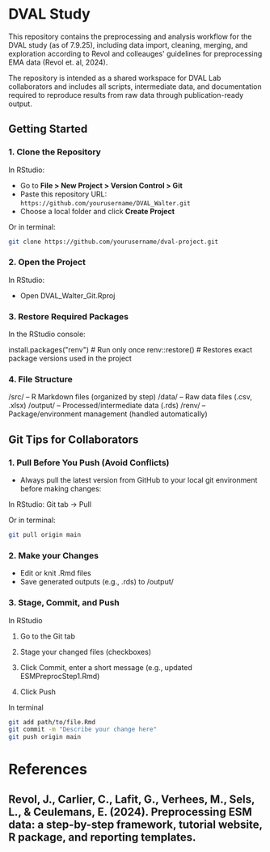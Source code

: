 # DVAL Study

This repository contains the preprocessing and analysis workflow for the DVAL study (as of 7.9.25), including data import, cleaning, merging, and exploration according to Revol and colleauges' guidelines for preprocessing EMA data (Revol et. al, 2024).

The repository is intended as a shared workspace for DVAL Lab collaborators and includes all scripts, intermediate data, and documentation required to reproduce results from raw data through publication-ready output.

## Getting Started

### 1. Clone the Repository

In RStudio:

- Go to **File > New Project > Version Control > Git**
- Paste this repository URL: `https://github.com/yourusername/DVAL_Walter.git`
- Choose a local folder and click **Create Project**

Or in terminal:

```bash
git clone https://github.com/yourusername/dval-project.git
```
### 2. Open the Project

In RStudio:

- Open DVAL_Walter_Git.Rproj 

### 3. Restore Required Packages

In the RStudio console:

  install.packages("renv")  # Run only once
  renv::restore()           # Restores exact package versions used in the project

### 4. File Structure
/src/ – R Markdown files (organized by step)
/data/ – Raw data files (.csv, .xlsx)
/output/ – Processed/intermediate data (.rds)
/renv/ – Package/environment management (handled automatically)


## Git Tips for Collaborators

### 1. Pull Before You Push (Avoid Conflicts)
- Always pull the latest version from GitHub to your local git environment before making changes:

In RStudio:
  Git tab → Pull

Or in terminal:

```bash
git pull origin main
```

### 2. Make your Changes
- Edit or knit .Rmd files
- Save generated outputs (e.g., .rds) to /output/

### 3. Stage, Commit, and Push
In RStudio
  1. Go to the Git tab

  2. Stage your changed files (checkboxes)

  3. Click Commit, enter a short message (e.g., updated ESMPreprocStep1.Rmd)

  4. Click Push

In terminal
```bash
git add path/to/file.Rmd
git commit -m "Describe your change here"
git push origin main
```

# References
## Revol, J., Carlier, C., Lafit, G., Verhees, M., Sels, L., & Ceulemans, E. (2024). Preprocessing ESM data: a step-by-step framework, tutorial website, R package, and reporting templates.